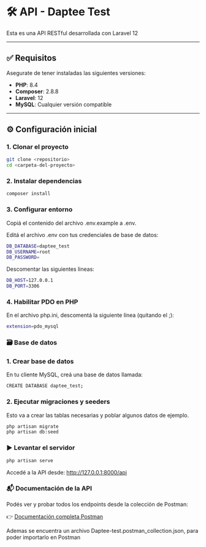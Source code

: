 # 🛠️ API - Daptee Test

Esta es una API RESTful desarrollada con Laravel 12

---

## ✅ Requisitos

Asegurate de tener instaladas las siguientes versiones:

-   **PHP**: 8.4
-   **Composer**: 2.8.8
-   **Laravel**: 12
-   **MySQL**: Cualquier versión compatible

---

## ⚙️ Configuración inicial

### 1. Clonar el proyecto

```bash
git clone <repositorio>
cd <carpeta-del-proyecto>
```

### 2. Instalar dependencias

```bash
composer install
```

### 3. Configurar entorno

Copiá el contenido del archivo .env.example a .env.

Editá el archivo .env con tus credenciales de base de datos:

```bash
DB_DATABASE=daptee_test
DB_USERNAME=root
DB_PASSWORD=
```

Descomentar las siguientes lineas:

```bash
DB_HOST=127.0.0.1
DB_PORT=3306
```

### 4. Habilitar PDO en PHP

En el archivo php.ini, descomentá la siguiente línea (quitando el ;):

```bash
extension=pdo_mysql
```

### 🗃️ Base de datos

### 1. Crear base de datos

En tu cliente MySQL, creá una base de datos llamada:

```bash
CREATE DATABASE daptee_test;
```

### 2. Ejecutar migraciones y seeders

Esto va a crear las tablas necesarias y poblar algunos datos de ejemplo.

```bash
php artisan migrate
php artisan db:seed
```

### ▶️ Levantar el servidor

```bash
php artisan serve
```

Accedé a la API desde:
http://127.0.0.1:8000/api

### 📬 Documentación de la API

Podés ver y probar todos los endpoints desde la colección de Postman:

👉 [Documentación completa Postman](https://documenter.getpostman.com/view/44085084/2sB2cbZdXS)

Ademas se encuentra un archivo Daptee-test.postman_collection.json, para poder importarlo en Postman
